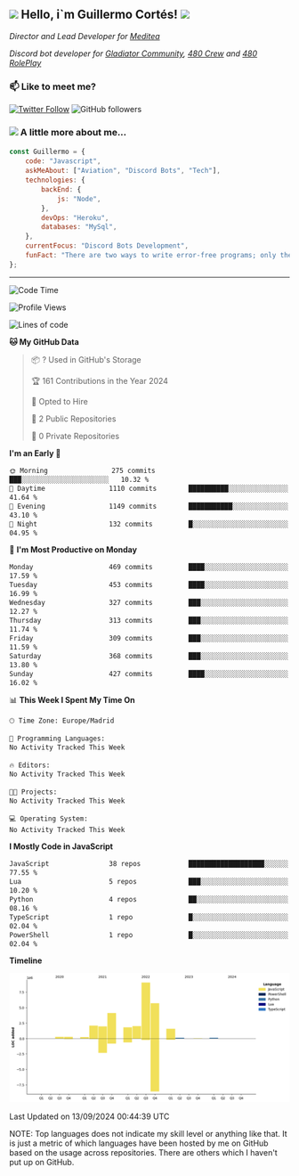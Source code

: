 <h2><img src="https://emojis.slackmojis.com/emojis/images/1531849430/4246/blob-sunglasses.gif?1531849430" width="30"/> Hello, i`m Guillermo Cortés! <img src="https://media.giphy.com/media/PiuVH04cd9JcmqqWKK/giphy.gif" width="50"></h2>
<p><em>Director and Lead Developer for <a href="https://mediteavirtual.es/">Meditea</a>
</em></p>
<p><em>Discord bot developer for <a href="https://discord.comunidadgladiator.com">Gladiator Community</a>, <a href="https://discord.gg/UpvpkUbGdA">480 Crew</a> and <a href="https://discord.gg/dmMRQgH3tu">480 RolePlay</a>
</em></p>

### 📫 Like to meet me?

[![Twitter Follow](https://img.shields.io/twitter/follow/concara3443?label=Follow)](https://twitter.com/intent/follow?screen_name=concara3443)
![GitHub followers](https://img.shields.io/github/followers/concara3443?label=Follow&style=social)

### <img src="https://media.giphy.com/media/WFZvB7VIXBgiz3oDXE/giphy.gif" width="50"> A little more about me...  

```javascript
const Guillermo = {
    code: "Javascript",
    askMeAbout: ["Aviation", "Discord Bots", "Tech"],
    technologies: {
        backEnd: {
            js: "Node",
        },
        devOps: "Heroku",
        databases: "MySql",
    },
    currentFocus: "Discord Bots Development",
    funFact: "There are two ways to write error-free programs; only the third one works"
};
```

---

<!--START_SECTION:waka-->
![Code Time](http://img.shields.io/badge/Code%20Time-420%20hrs%2012%20mins-blue)

![Profile Views](http://img.shields.io/badge/Profile%20Views-0-blue)

![Lines of code](https://img.shields.io/badge/From%20Hello%20World%20I%27ve%20Written-29.1%20million%20lines%20of%20code-blue)

**🐱 My GitHub Data** 

> 📦 ? Used in GitHub's Storage 
 > 
> 🏆 161 Contributions in the Year 2024
 > 
> 💼 Opted to Hire
 > 
> 📜 2 Public Repositories 
 > 
> 🔑 0 Private Repositories 
 > 
**I'm an Early 🐤** 

```text
🌞 Morning                275 commits         ███░░░░░░░░░░░░░░░░░░░░░░   10.32 % 
🌆 Daytime                1110 commits        ██████████░░░░░░░░░░░░░░░   41.64 % 
🌃 Evening                1149 commits        ███████████░░░░░░░░░░░░░░   43.10 % 
🌙 Night                  132 commits         █░░░░░░░░░░░░░░░░░░░░░░░░   04.95 % 
```
📅 **I'm Most Productive on Monday** 

```text
Monday                   469 commits         ████░░░░░░░░░░░░░░░░░░░░░   17.59 % 
Tuesday                  453 commits         ████░░░░░░░░░░░░░░░░░░░░░   16.99 % 
Wednesday                327 commits         ███░░░░░░░░░░░░░░░░░░░░░░   12.27 % 
Thursday                 313 commits         ███░░░░░░░░░░░░░░░░░░░░░░   11.74 % 
Friday                   309 commits         ███░░░░░░░░░░░░░░░░░░░░░░   11.59 % 
Saturday                 368 commits         ███░░░░░░░░░░░░░░░░░░░░░░   13.80 % 
Sunday                   427 commits         ████░░░░░░░░░░░░░░░░░░░░░   16.02 % 
```


📊 **This Week I Spent My Time On** 

```text
🕑︎ Time Zone: Europe/Madrid

💬 Programming Languages: 
No Activity Tracked This Week

🔥 Editors: 
No Activity Tracked This Week

🐱‍💻 Projects: 
No Activity Tracked This Week

💻 Operating System: 
No Activity Tracked This Week
```

**I Mostly Code in JavaScript** 

```text
JavaScript               38 repos            ███████████████████░░░░░░   77.55 % 
Lua                      5 repos             ███░░░░░░░░░░░░░░░░░░░░░░   10.20 % 
Python                   4 repos             ██░░░░░░░░░░░░░░░░░░░░░░░   08.16 % 
TypeScript               1 repo              █░░░░░░░░░░░░░░░░░░░░░░░░   02.04 % 
PowerShell               1 repo              █░░░░░░░░░░░░░░░░░░░░░░░░   02.04 % 
```



**Timeline**

![Lines of Code chart](https://raw.githubusercontent.com/Concara3443/Concara3443/main/assets/bar_graph.png)


 Last Updated on 13/09/2024 00:44:39 UTC
<!--END_SECTION:waka-->

NOTE: Top languages does not indicate my skill level or anything like that. It is just a metric of which languages have been hosted by me on GitHub based on the usage across repositories. There are others which I haven't put up on GitHub.
